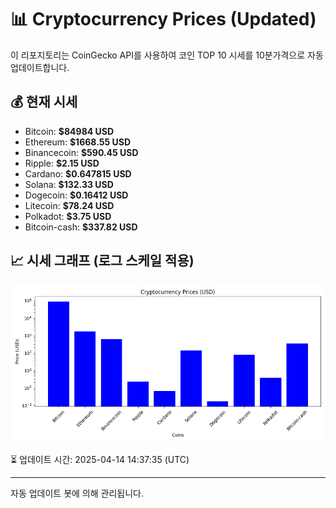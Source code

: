 
# 📊 Cryptocurrency Prices (Updated)

이 리포지토리는 CoinGecko API를 사용하여 코인 TOP 10 시세를 10분가격으로 자동 업데이트합니다.

## 💰 현재 시세
- Bitcoin: **$84984 USD**
- Ethereum: **$1668.55 USD**
- Binancecoin: **$590.45 USD**
- Ripple: **$2.15 USD**
- Cardano: **$0.647815 USD**
- Solana: **$132.33 USD**
- Dogecoin: **$0.16412 USD**
- Litecoin: **$78.24 USD**
- Polkadot: **$3.75 USD**
- Bitcoin-cash: **$337.82 USD**

## 📈 시세 그래프 (로그 스케일 적용)
![Crypto Prices](crypto_prices.png)

⏳ 업데이트 시간: 2025-04-14 14:37:35 (UTC)

---
자동 업데이트 봇에 의해 관리됩니다.
